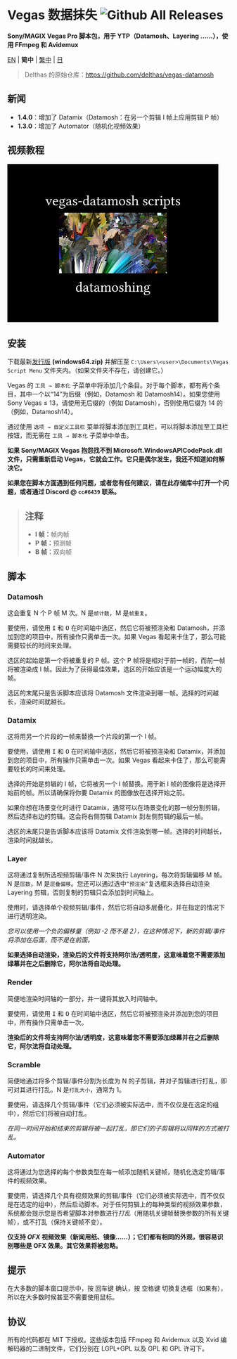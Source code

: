 # Vegas 数据抹失 ![Github All Releases](https://img.shields.io/github/downloads/delthas/vegas-datamosh/total.svg?style=flat-square)
**Sony/MAGIX Vegas Pro 脚本包，用于 YTP（Datamosh、Layering ……），使用 FFmpeg 和 Avidemux**

[EN](README.md) | **简中** | [繁中](README_zh-TW.md) | [日](README_ja-JP.md)

> Delthas 的原始仓库：https://github.com/delthas/vegas-datamosh

## 新闻
- **1.4.0**：增加了 Datamix（Datamosh：在另一个剪辑 I 帧上应用剪辑 P 帧）
- **1.3.0**：增加了 Automator（随机化视频效果）

## 视频教程
[![youtube video tutorial](0.jpg)](https://www.youtube.com/watch?v=6D2lW6H0bb8)
<!-- Raw image link: https://img.youtube.com/vi/6D2lW6H0bb8/0.jpg -->

## 安装
下载最新[发行版](../releases/latest) **(windows64.zip)** 并解压至 ```C:\Users\<user>\Documents\Vegas Script Menu``` 文件夹内。（如果文件夹不存在，请创建它。）

Vegas 的 `工具 → 脚本化` 子菜单中将添加几个条目。对于每个脚本，都有两个条目，其中一个以“14”为后缀（例如，Datamosh 和 Datamosh14）。如果您使用 Sony Vegas ≤ 13，请使用无后缀的（例如 Datamosh），否则使用后缀为 14 的（例如，Datamosh14）。

通过使用 `选项 → 自定义工具栏` 菜单将脚本添加到工具栏，可以将脚本添加至工具栏按钮，而无需在 `工具 → 脚本化` 子菜单中单击。

**如果 Sony/MAGIX Vegas 抱怨找不到 Microsoft.WindowsAPICodePack.dll 文件，只需重新启动 Vegas，它就会工作。它只是偶尔发生，我还不知道如何解决它。**

**如果您在脚本方面遇到任何问题，或者您有任何建议，请在此存储库中打开一个问题，或者通过 Discord @ `cc#6439` 联系。**

> ## 注释
> * **I 帧：**<wbr />帧内帧
> * **P 帧：**<wbr />预测帧
> * **B 帧：**<wbr />双向帧

## 脚本

### Datamosh
这会重复 N 个 P 帧 M 次。N 是`帧计数`，M 是`帧重复`。

要使用，请使用 <kbd>I</kbd> 和 <kbd>O</kbd> 在时间轴中选区，然后它将被预渲染和 Datamosh，并添加到您的项目中，所有操作只需单击一次。如果 Vegas 看起来卡住了，那么可能需要较长的时间来处理。

选区的起始是第一个将被重复的 P 帧。这个 P 帧将是相对于前一帧的，而前一帧将被渲染成 I 帧。因此为了获得最佳效果，选区的开始应该是一个运动幅度大的帧。

选区的末尾只是告诉脚本应该将 Datamosh 文件渲染到哪一帧。选择的时间越长，渲染时间就越长。

### Datamix
这将用另一个片段的一帧来替换一个片段的第一个 I 帧。

要使用，请使用 <kbd>I</kbd> 和 <kbd>O</kbd> 在时间轴中选区，然后它将被预渲染和 Datamix，并添加到您的项目中，所有操作只需单击一次。如果 Vegas 看起来卡住了，那么可能需要较长的时间来处理。

选择的开始是剪辑的 I 帧，它将被另一个 I 帧替换。用于新 I 帧的图像将是选择开始前的帧。所以请确保将你要 Datamix 的图像放在选择开始之前。

如果你想在场景变化时进行 Datamix，通常可以在场景变化的那一帧分割剪辑，然后选择右边的剪辑。这会将右侧剪辑 Datamix 到左侧剪辑的最后一帧。

选区的末尾只是告诉脚本应该将 Datamix 文件渲染到哪一帧。选择的时间越长，渲染时间就越长。

### Layer
这将通过复制所选视频剪辑/事件 N 次来执行 Layering，每次将剪辑偏移 M 帧。N 是`层数`，M 是`层叠偏移`。您还可以通过选中`“预渲染”`复选框来选择自动渲染 Layering 剪辑，否则复制的剪辑只会添加到时间轴上。

使用时，请选择单个视频剪辑/事件，然后它将自动多层叠化，并在指定的情况下进行透明渲染。

*您可以使用一个负的偏移量（例如 -2 而不是 2），在这种情况下，新的剪辑/事件将添加在后面，而不是在前面。*

**如果选择自动渲染，渲染后的文件将支持阿尔法/透明度，这意味着您不需要添加绿幕并在之后删除它，阿尔法将自动处理。**

### Render
简便地渲染时间轴的一部分，并一键将其放入时间轴中。

要使用，请使用 <kbd>I</kbd> 和 <kbd>O</kbd> 在时间轴中选区，然后它将被预渲染并添加到您的项目中，所有操作只需单击一次。

**渲染后的文件将支持阿尔法/透明度，这意味着您不需要添加绿幕并在之后删除它，阿尔法将自动处理。**

### Scramble
简便地通过将多个剪辑/事件分割为长度为 N 的子剪辑，并对子剪辑进行打乱，即可对其进行打乱。N 是`打乱大小`，通常为 1。

要使用，请选择几个剪辑/事件（它们必须被实际选中，而不仅仅是在选定的组中），然后它们将被自动打乱。

*在同一时间开始和结束的剪辑将被一起打乱，即它们的子剪辑将以同样的方式被打乱。*

### Automator
这将通过为您选择的每个参数类型在每一帧添加随机关键帧，随机化选定剪辑/事件的视频效果。

要使用，请选择几个具有视频效果的剪辑/事件（它们必须被实际选中，而不仅仅是在选定的组中），然后启动脚本。对于任何剪辑上的每种类型的视频效果参数，系统都会提示您是否希望脚本对参数进行*打乱*（用随机关键帧替换参数的所有关键帧），或不打乱（保持关键帧不变）。

**仅支持 *OFX* 视频效果（新闻用纸、镜像……）；它们都有相同的外观，很容易识别哪些是 OFX 效果。其它效果将被忽略。**

## 提示
在大多数的脚本窗口提示中，按 <kbd>回车键</kbd> 确认，按 <kbd>空格键</kbd> 切换复选框（如果有），所以在大多数时候甚至不需要使用鼠标。

## 协议
所有的代码都在 MIT 下授权。这些版本包括 FFmpeg 和 Avidemux 以及 Xvid 编解码器的二进制文件，它们分别在 LGPL+GPL 以及 GPL 和 GPL 许可下。
